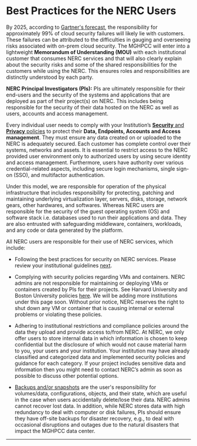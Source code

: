 # Best Practices for the NERC Users

By 2025, according to [Gartner's forecast](https://www.gartner.com/smarterwithgartner/is-the-cloud-secure),
the responsibility for approximately 99% of cloud security failures will likely
lie with customers. These failures can be attributed to the difficulties in gauging
and overseeing risks associated with on-prem cloud security. The MGHPCC will enter
into a lightweight **Memorandum of Understanding (MOU)** with each institutional
customer that consumes NERC services and that will also clearly explain about
the security risks and some of the shared responsibilities for the customers while
using the NERC. This ensures roles and responsibilities are distinctly understood
by each party.

**NERC Principal Investigators (PIs):** PIs are ultimately responsible for their
end-users and the security of the systems and applications that are deployed as
part of their project(s) on NERC. This includes being responsible for the security
of their data hosted on the NERC as well as users, accounts and access management.

Every individual user needs to comply with your Institution’s [**Security**
and **Privacy** policies](https://nerc.mghpcc.org/privacy-and-security/) to protect
their **Data, Endpoints, Accounts and Access management**. They
must ensure any data created on or uploaded to the NERC is adequately secured.
Each customer has complete control over their systems, networks and assets. It
is essential to restrict access to the NERC provided user environment only to
authorized users by using secure identity and access management. Furthermore,
users have authority over various credential-related aspects, including secure
login mechanisms, single sign-on (SSO), and multifactor authentication.

Under this model, we are responsible for operation of the physical infrastructure
that includes responsibility for protecting, patching and maintaining underlying
virtualization layer, servers, disks, storage, network gears, other hardwares,
and softwares. Whereas NERC users are responsible for the security of the guest
operating system (OS) and software stack i.e. databases used to run their
applications and data. They are also entrusted with safeguarding middleware,
containers, workloads, and any code or data generated by the platform.

All NERC users are responsible for their use of NERC services, which include:

- Following the best practices for security on NERC services. Please review your
institutional guidelines [next](best-practices-for-my-institution.md).

- Complying with security policies regarding VMs and containers. NERC admins are
not responsible for maintaining or deploying VMs or containers created by PIs for
their projects. See Harvard University and Boston University policies
[here](https://nerc.mghpcc.org/privacy-and-security/). We will be adding more
institutions under this page soon. Without prior notice, NERC reserves the right
to shut down any VM or container that is causing internal or external problems
or violating these policies.

- Adhering to institutional restrictions and compliance policies around the data
they upload and provide access to/from NERC. At NERC, we only offer users to
store internal data in which information is chosen to keep confidential but the
disclosure of which would not cause material harm to you, your users and your
institution. Your institution may have already classified and categorized data
and implemented security policies and guidance for each category. If your project
includes sensitive data and information then you might need to contact NERC’s
admin as soon as possible to discuss other potential options.

- [Backups and/or snapshots](https://nerc-project.github.io/nerc-docs/openstack/advanced-openstack-topics/backup/backup-with-snapshots/)
are the user's responsibility for volumes/data, configurations, objects, and
their state, which are useful in the case when users accidentally delete/lose
their data. NERC admins cannot recover lost data. In addition, while NERC stores
data with high redundancy to deal with computer or disk failures,  PIs should
ensure they have off-site backups for disaster recovery, e.g., to deal with
occasional disruptions and outages due to the natural disasters that impact the
MGHPCC data center.

---
